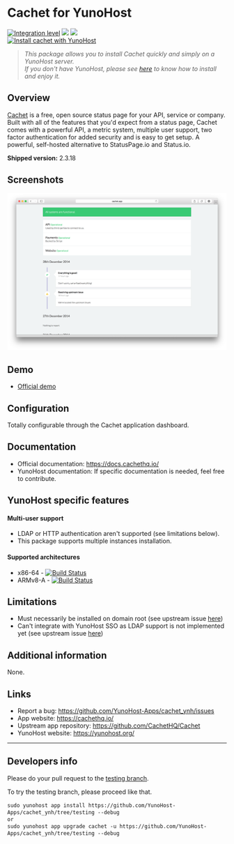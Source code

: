 # Cachet for YunoHost

[![Integration level](https://dash.yunohost.org/integration/cachet.svg)](https://dash.yunohost.org/appci/app/cachet) ![](https://ci-apps.yunohost.org/ci/badges/cachet.status.svg) ![](https://ci-apps.yunohost.org/ci/badges/cachet.maintain.svg)  
[![Install cachet with YunoHost](https://install-app.yunohost.org/install-with-yunohost.svg)](https://install-app.yunohost.org/?app=cachet)

> *This package allows you to install Cachet quickly and simply on a YunoHost server.  
If you don't have YunoHost, please see [here](https://yunohost.org/#/install) to know how to install and enjoy it.*

## Overview
[Cachet](https://cachethq.io/) is a free, open source status page for your API, service or company. Built with all of the features that you'd expect from a status page, Cachet comes with a powerful API, a metric system, multiple user support, two factor authentication for added security and is easy to get setup. A powerful, self-hosted alternative to StatusPage.io and Status.io.

**Shipped version:** 2.3.18

## Screenshots

![](https://github.com/CachetHQ/Assets/raw/master/screenshots/main-interface.png)

## Demo

* [Official demo](https://demo.cachethq.io/)

## Configuration

Totally configurable through the Cachet application dashboard.

## Documentation

 * Official documentation: https://docs.cachethq.io/
 * YunoHost documentation: If specific documentation is needed, feel free to contribute.

## YunoHost specific features

#### Multi-user support

* LDAP or HTTP authentication aren't supported (see limitations below).
* This package supports multiple instances installation.

#### Supported architectures

* x86-64 - [![Build Status](https://ci-apps.yunohost.org/ci/logs/cachet.svg)](https://ci-apps.yunohost.org/ci/apps/cachet/)
* ARMv8-A - [![Build Status](https://ci-apps-arm.yunohost.org/ci/logs/cachet.svg)](https://ci-apps-arm.yunohost.org/ci/apps/cachet/)

## Limitations

- Must necessarily be installed on domain root (see upstream issue [here](https://github.com/CachetHQ/Cachet/issues/1696))
- Can't integrate with YunoHost SSO as LDAP support is not implemented yet (see upstream issue [here](https://github.com/CachetHQ/Cachet/issues/2108))


## Additional information

None.

## Links

 * Report a bug: https://github.com/YunoHost-Apps/cachet_ynh/issues
 * App website: https://cachethq.io/
 * Upstream app repository: https://github.com/CachetHQ/Cachet
 * YunoHost website: https://yunohost.org/

---

## Developers info

Please do your pull request to the [testing branch](https://github.com/YunoHost-Apps/cachet_ynh/tree/testing).

To try the testing branch, please proceed like that.
```
sudo yunohost app install https://github.com/YunoHost-Apps/cachet_ynh/tree/testing --debug
or
sudo yunohost app upgrade cachet -u https://github.com/YunoHost-Apps/cachet_ynh/tree/testing --debug
```
